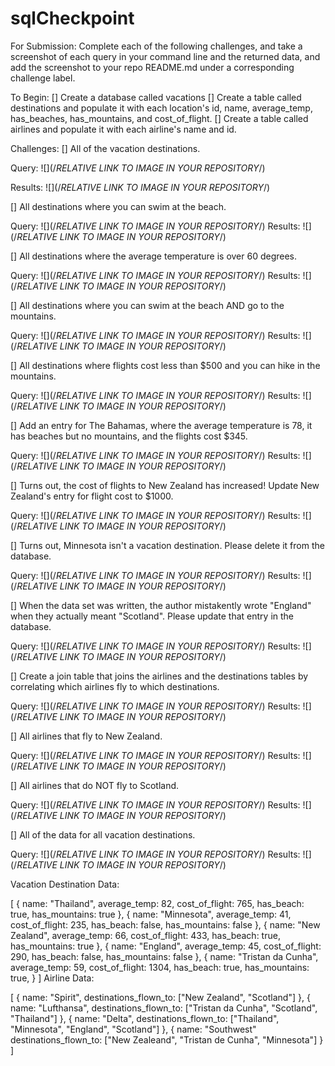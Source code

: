 # sqlCheckpoint

For Submission:
Complete each of the following challenges, and take a screenshot of each query in your command line and the returned data, and add the screenshot to your repo README.md under a corresponding challenge label.

To Begin:
[] Create a database called vacations
[] Create a table called destinations and populate it with each location's id, name, average_temp, has_beaches, has_mountains, and cost_of_flight.
[] Create a table called airlines and populate it with each airline's name and id.

Challenges:
[] All of the vacation destinations.

Query: ![](/*RELATIVE LINK TO IMAGE IN YOUR REPOSITORY*/)

Results: ![](/*RELATIVE LINK TO IMAGE IN YOUR REPOSITORY*/)

[] All destinations where you can swim at the beach.

Query: ![](/*RELATIVE LINK TO IMAGE IN YOUR REPOSITORY*/)
Results: ![](/*RELATIVE LINK TO IMAGE IN YOUR REPOSITORY*/)

[] All destinations where the average temperature is over 60 degrees.

Query: ![](/*RELATIVE LINK TO IMAGE IN YOUR REPOSITORY*/)
Results: ![](/*RELATIVE LINK TO IMAGE IN YOUR REPOSITORY*/)

[] All destinations where you can swim at the beach AND go to the mountains.

Query: ![](/*RELATIVE LINK TO IMAGE IN YOUR REPOSITORY*/)
Results: ![](/*RELATIVE LINK TO IMAGE IN YOUR REPOSITORY*/)

[] All destinations where flights cost less than $500 and you can hike in the mountains.

Query: ![](/*RELATIVE LINK TO IMAGE IN YOUR REPOSITORY*/)
Results: ![](/*RELATIVE LINK TO IMAGE IN YOUR REPOSITORY*/)

[] Add an entry for The Bahamas, where the average temperature is 78, it has beaches but no mountains, and the flights cost $345.

Query: ![](/*RELATIVE LINK TO IMAGE IN YOUR REPOSITORY*/)
Results: ![](/*RELATIVE LINK TO IMAGE IN YOUR REPOSITORY*/)

[] Turns out, the cost of flights to New Zealand has increased! Update New Zealand's entry for flight cost to $1000.

Query: ![](/*RELATIVE LINK TO IMAGE IN YOUR REPOSITORY*/)
Results: ![](/*RELATIVE LINK TO IMAGE IN YOUR REPOSITORY*/)

[] Turns out, Minnesota isn't a vacation destination. Please delete it from the database.

Query: ![](/*RELATIVE LINK TO IMAGE IN YOUR REPOSITORY*/)
Results: ![](/*RELATIVE LINK TO IMAGE IN YOUR REPOSITORY*/)

[] When the data set was written, the author mistakently wrote "England" when they actually meant "Scotland". Please update that entry in the database.

Query: ![](/*RELATIVE LINK TO IMAGE IN YOUR REPOSITORY*/)
Results: ![](/*RELATIVE LINK TO IMAGE IN YOUR REPOSITORY*/)

[] Create a join table that joins the airlines and the destinations tables by correlating which airlines fly to which destinations.

Query: ![](/*RELATIVE LINK TO IMAGE IN YOUR REPOSITORY*/)
Results: ![](/*RELATIVE LINK TO IMAGE IN YOUR REPOSITORY*/)

[] All airlines that fly to New Zealand.

Query: ![](/*RELATIVE LINK TO IMAGE IN YOUR REPOSITORY*/)
Results: ![](/*RELATIVE LINK TO IMAGE IN YOUR REPOSITORY*/)

[] All airlines that do NOT fly to Scotland.

Query: ![](/*RELATIVE LINK TO IMAGE IN YOUR REPOSITORY*/)
Results: ![](/*RELATIVE LINK TO IMAGE IN YOUR REPOSITORY*/)

[] All of the data for all vacation destinations.

Query: ![](/*RELATIVE LINK TO IMAGE IN YOUR REPOSITORY*/)
Results: ![](/*RELATIVE LINK TO IMAGE IN YOUR REPOSITORY*/)


Vacation Destination Data:

[
    {
        name: "Thailand",
        average_temp: 82,
        cost_of_flight: 765,
        has_beach: true,
        has_mountains: true
    },
    {
        name: "Minnesota",
        average_temp: 41,
        cost_of_flight: 235,
        has_beach: false,
        has_mountains: false
    },
    {
        name: "New Zealand",
        average_temp: 66,
        cost_of_flight: 433,
        has_beach: true,
        has_mountains: true
    },
    {
        name: "England",
        average_temp: 45,
        cost_of_flight: 290,
        has_beach: false,
        has_mountains: false
    },
    {
        name: "Tristan da Cunha",
        average_temp: 59,
        cost_of_flight: 1304,
        has_beach: true,
        has_mountains: true,
    }
]
Airline Data:

[
  {
    name: "Spirit",
    destinations_flown_to: ["New Zealand", "Scotland"]
  },
  {
    name: "Lufthansa",
    destinations_flown_to: ["Tristan da Cunha", "Scotland", "Thailand"]
  },
  {
    name: "Delta",
    destinations_flown_to: ["Thailand", "Minnesota", "England", "Scotland"]
  },
  {
    name: "Southwest"
    destinations_flown_to: ["New Zealeand", "Tristan de Cunha", "Minnesota"]
  }
]
